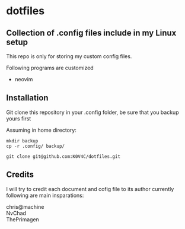 # dotfiles

## Collection of .config files include in my Linux setup

This repo is only for storing my custom config files.

Following programs are customized

* neovim

## Installation

Git clone this repository in your .config folder, be sure that you backup yours first 

Assuming in home directory:

```
mkdir backup
cp -r .config/ backup/
```

```
git clone git@github.com:K0V4C/dotfiles.git
```


## Credits

I will try to credit each document and cofig file to its author currently following are main insparations:

chris@machine  
NvChad  
ThePrimagen  
